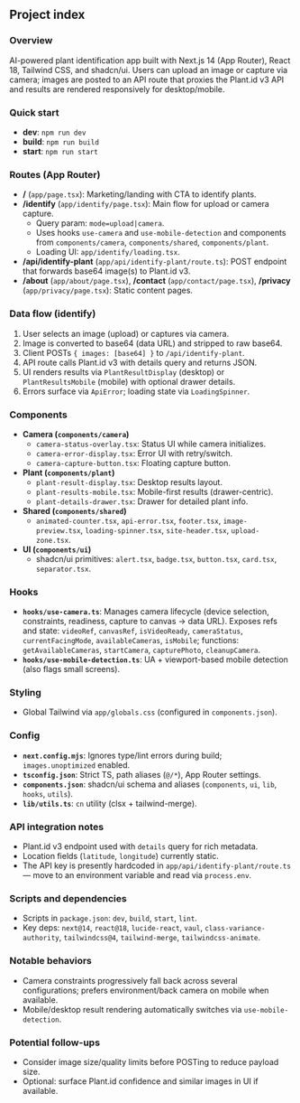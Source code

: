 ## Project index

### Overview
AI-powered plant identification app built with Next.js 14 (App Router), React 18, Tailwind CSS, and shadcn/ui. Users can upload an image or capture via camera; images are posted to an API route that proxies the Plant.id v3 API and results are rendered responsively for desktop/mobile.

### Quick start
- **dev**: `npm run dev`
- **build**: `npm run build`
- **start**: `npm run start`

### Routes (App Router)
- **/** (`app/page.tsx`): Marketing/landing with CTA to identify plants.
- **/identify** (`app/identify/page.tsx`): Main flow for upload or camera capture.
  - Query param: `mode=upload|camera`.
  - Uses hooks `use-camera` and `use-mobile-detection` and components from `components/camera`, `components/shared`, `components/plant`.
  - Loading UI: `app/identify/loading.tsx`.
- **/api/identify-plant** (`app/api/identify-plant/route.ts`): POST endpoint that forwards base64 image(s) to Plant.id v3.
- **/about** (`app/about/page.tsx`), **/contact** (`app/contact/page.tsx`), **/privacy** (`app/privacy/page.tsx`): Static content pages.

### Data flow (identify)
1. User selects an image (upload) or captures via camera.
2. Image is converted to base64 (data URL) and stripped to raw base64.
3. Client POSTs `{ images: [base64] }` to `/api/identify-plant`.
4. API route calls Plant.id v3 with details query and returns JSON.
5. UI renders results via `PlantResultDisplay` (desktop) or `PlantResultsMobile` (mobile) with optional drawer details.
6. Errors surface via `ApiError`; loading state via `LoadingSpinner`.

### Components
- **Camera (`components/camera`)**
  - `camera-status-overlay.tsx`: Status UI while camera initializes.
  - `camera-error-display.tsx`: Error UI with retry/switch.
  - `camera-capture-button.tsx`: Floating capture button.
- **Plant (`components/plant`)**
  - `plant-result-display.tsx`: Desktop results layout.
  - `plant-results-mobile.tsx`: Mobile-first results (drawer-centric).
  - `plant-details-drawer.tsx`: Drawer for detailed plant info.
- **Shared (`components/shared`)**
  - `animated-counter.tsx`, `api-error.tsx`, `footer.tsx`, `image-preview.tsx`, `loading-spinner.tsx`, `site-header.tsx`, `upload-zone.tsx`.
- **UI (`components/ui`)**
  - shadcn/ui primitives: `alert.tsx`, `badge.tsx`, `button.tsx`, `card.tsx`, `separator.tsx`.

### Hooks
- **`hooks/use-camera.ts`**: Manages camera lifecycle (device selection, constraints, readiness, capture to canvas → data URL). Exposes refs and state: `videoRef`, `canvasRef`, `isVideoReady`, `cameraStatus`, `currentFacingMode`, `availableCameras`, `isMobile`; functions: `getAvailableCameras`, `startCamera`, `capturePhoto`, `cleanupCamera`.
- **`hooks/use-mobile-detection.ts`**: UA + viewport-based mobile detection (also flags small screens).

### Styling
- Global Tailwind via `app/globals.css` (configured in `components.json`).

### Config
- **`next.config.mjs`**: Ignores type/lint errors during build; `images.unoptimized` enabled.
- **`tsconfig.json`**: Strict TS, path aliases (`@/*`), App Router settings.
- **`components.json`**: shadcn/ui schema and aliases (`components`, `ui`, `lib`, `hooks`, `utils`).
- **`lib/utils.ts`**: `cn` utility (clsx + tailwind-merge).

### API integration notes
- Plant.id v3 endpoint used with `details` query for rich metadata.
- Location fields (`latitude`, `longitude`) currently static.
- The API key is presently hardcoded in `app/api/identify-plant/route.ts` — move to an environment variable and read via `process.env`.

### Scripts and dependencies
- Scripts in `package.json`: `dev`, `build`, `start`, `lint`.
- Key deps: `next@14`, `react@18`, `lucide-react`, `vaul`, `class-variance-authority`, `tailwindcss@4`, `tailwind-merge`, `tailwindcss-animate`.

### Notable behaviors
- Camera constraints progressively fall back across several configurations; prefers environment/back camera on mobile when available.
- Mobile/desktop result rendering automatically switches via `use-mobile-detection`.

### Potential follow-ups
- Consider image size/quality limits before POSTing to reduce payload size.
- Optional: surface Plant.id confidence and similar images in UI if available.


